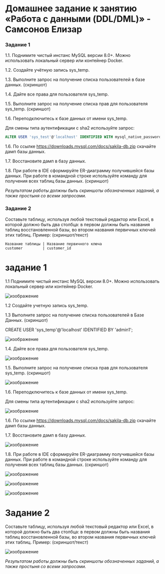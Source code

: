 # Домашнее задание к занятию «Работа с данными (DDL/DML)» - Самсонов Елизар

### Задание 1
1.1. Поднимите чистый инстанс MySQL версии 8.0+. Можно использовать локальный сервер или контейнер Docker.

1.2. Создайте учётную запись sys_temp. 

1.3. Выполните запрос на получение списка пользователей в базе данных. (скриншот)

1.4. Дайте все права для пользователя sys_temp. 

1.5. Выполните запрос на получение списка прав для пользователя sys_temp. (скриншот)

1.6. Переподключитесь к базе данных от имени sys_temp.

Для смены типа аутентификации с sha2 используйте запрос: 
```sql
ALTER USER 'sys_test'@'localhost' IDENTIFIED WITH mysql_native_password BY 'password';
```
1.6. По ссылке https://downloads.mysql.com/docs/sakila-db.zip скачайте дамп базы данных.

1.7. Восстановите дамп в базу данных.

1.8. При работе в IDE сформируйте ER-диаграмму получившейся базы данных. При работе в командной строке используйте команду для получения всех таблиц базы данных. (скриншот)

*Результатом работы должны быть скриншоты обозначенных заданий, а также простыня со всеми запросами.*


### Задание 2
Составьте таблицу, используя любой текстовый редактор или Excel, в которой должно быть два столбца: в первом должны быть названия таблиц восстановленной базы, во втором названия первичных ключей этих таблиц. Пример: (скриншот/текст)
```
Название таблицы | Название первичного ключа
customer         | customer_id
```


# задание 1

1.1 Поднимите чистый инстанс MySQL версии 8.0+. Можно использовать локальный сервер или контейнер Docker.

![изображение](https://user-images.githubusercontent.com/107613708/233305905-c10e9d26-3e7b-4908-9651-7ead0fe5d807.png)

1.2 Создайте учетную запись sys_temp.

1.3 Выполните запрос на получение списка пользователей в Базе Данных. (скриншот)

CREATE USER 'sys_temp'@'localhost' IDENTIFIED BY 'admin1';

![изображение](https://user-images.githubusercontent.com/107613708/233306049-e995c251-87b0-4e7d-ba36-e255f3137860.png)

1.4. Дайте все права для пользователя sys_temp.

![изображение](https://user-images.githubusercontent.com/107613708/233307075-4f72fa09-05f9-451b-9457-0c52a9ff972e.png)

1.5. Выполните запрос на получение списка прав для пользователя sys_temp. (скриншот)

![изображение](https://user-images.githubusercontent.com/107613708/233311190-634c068d-5488-462b-b463-ffd99bdaec0e.png)

1.6. Переподключитесь к базе данных от имени sys_temp.

Для смены типа аутентификации с sha2 используйте запрос:

![изображение](https://user-images.githubusercontent.com/107613708/233337554-6cf1e9a3-50e4-496b-91e6-8bc492d33ab3.png)

1.6. По ссылке https://downloads.mysql.com/docs/sakila-db.zip скачайте дамп базы данных.

1.7. Восстановите дамп в базу данных.

![изображение](https://user-images.githubusercontent.com/107613708/233343541-941b18b5-2010-45b1-80bd-284f60e59888.png)

1.8. При работе в IDE сформируйте ER-диаграмму получившейся базы данных. При работе в командной строке используйте команду для получения всех таблиц базы данных. (скриншот)

![изображение](https://user-images.githubusercontent.com/107613708/233343800-1bb40815-61a1-421a-8949-0066b07e4846.png)

![изображение](https://user-images.githubusercontent.com/107613708/233356374-4085b86f-2ce0-459f-8787-6341ac6d6966.png)

![изображение](https://user-images.githubusercontent.com/107613708/233356784-36bce072-7024-4343-aed8-b0425488bee8.png)

# Задание 2
Составьте таблицу, используя любой текстовый редактор или Excel, в которой должно быть два столбца: в первом должны быть названия таблиц восстановленной базы, во втором названия первичных ключей этих таблиц. Пример: (скриншот/текст)

![изображение](https://user-images.githubusercontent.com/107613708/233361693-1a7095ed-f697-4778-80ad-b8cd86a3f3de.png)

*Результатом работы должны быть скриншоты обозначенных заданий, а также простыня со всеми запросами.*
